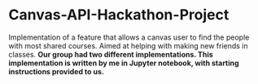 # Canvas-API-Hackathon-Project
Implementation of a feature that allows a canvas user to find the people with most shared courses. Aimed at helping with making new friends in classes. **Our group had two different implementations. This implementation is written by me in Jupyter notebook, with starting instructions provided to us.**
